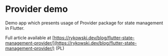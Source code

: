 # Provider demo

Demo app which presents usage of Provider package for state management in Flutter.

Full article available at [https://rykowski.dev/blog/flutter-state-management-provider/](https://rykowski.dev/blog/flutter-state-management-provider/) (PL)
